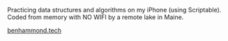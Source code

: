 Practicing data structures and algorithms on my iPhone (using Scriptable). Coded from memory with NO WIFI by a remote lake in Maine.

[benhammond.tech](https://benhammond.tech)
